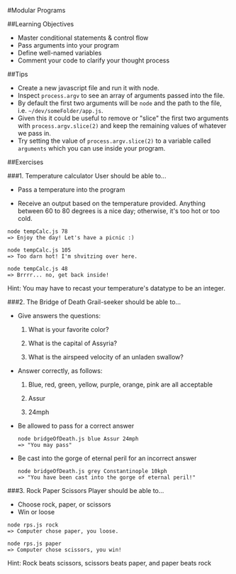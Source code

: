 #Modular Programs

##Learning Objectives

* Master conditional statements & control flow
* Pass arguments into your program
* Define well-named variables
* Comment your code to clarify your thought process

##Tips

* Create a new javascript file and run it with node.
* Inspect `process.argv` to see an array of arguments passed into the file.
* By default the first two arguments will be `node` and the path to the file, i.e. `~/dev/someFolder/app.js`.
* Given this it could be useful to remove or "slice" the first two arguments with `process.argv.slice(2)` and keep the remaining values of whatever we pass in.
* Try setting the value of `process.argv.slice(2)` to a variable called `arguments` which you can use inside your program.

##Exercises

###1. Temperature calculator
User should be able to...

* Pass a temperature into the program

* Receive an output based on the temperature provided. Anything between 60 to 80 degrees is a nice day; otherwise, it's too hot or too cold. 

```
node tempCalc.js 78
=> Enjoy the day! Let's have a picnic :)
```

```
node tempCalc.js 105
=> Too darn hot! I'm shvitzing over here.
```

```
node tempCalc.js 48
=> Brrrr... no, get back inside!
```

Hint: You may have to recast your temperature's datatype to be an integer.


###2. The Bridge of Death
Grail-seeker should be able to...

* Give answers the questions:

	1) What is your favorite color?
	
	2) What is the capital of Assyria?
	
	3) What is the airspeed velocity of an unladen swallow?
	
* Answer correctly, as follows:

	1) Blue, red, green, yellow, purple, orange, pink are all acceptable
	
	2) Assur
	
	3) 24mph
	
* Be allowed to pass for a correct answer

	```
	node bridgeOfDeath.js blue Assur 24mph
	=> "You may pass"
	```
* Be cast into the gorge of eternal peril for an incorrect answer
	
	```
	node bridgeOfDeath.js grey Constantinople 10kph
	=> "You have been cast into the gorge of eternal peril!"
	```


###3. Rock Paper Scissors
Player should be able to...

* Choose rock, paper, or scissors
* Win or loose

```
node rps.js rock
=> Computer chose paper, you loose.
```

```
node rps.js paper
=> Computer chose scissors, you win!
```

Hint: Rock beats scissors, scissors beats paper, and paper beats rock
